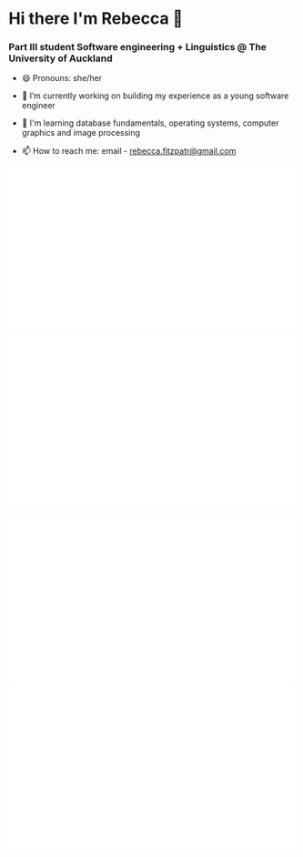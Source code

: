 # Hi there I'm Rebecca 👋
### Part III student Software engineering + Linguistics @ The University of Auckland

<!--
**rebeccafitzpatr/rebeccafitzpatr** is a ✨ _special_ ✨ repository because its `README.md` (this file) appears on your GitHub profile.

Here are some ideas to get you started:
- 👯 I’m looking to collaborate on ...
- 🤔 I’m looking for help with ...
- 💬 Ask me about ...
- ⚡ Fun fact: My birthday is on 29 Feb... only comes once every four years!
-->
- 😄 Pronouns: she/her
- 🔭 I’m currently working on building my experience as a young software engineer
- 🌱 I'm learning database fundamentals, operating systems, computer graphics and image processing


- 📫 How to reach me: email - rebecca.fitzpatr@gmail.com 



![](https://raw.githubusercontent.com/rebeccafitzpatr/github-stats/master/generated/overview.svg#gh-dark-mode-only)
![](https://raw.githubusercontent.com/rebeccafitzpatr/github-stats/master/generated/overview.svg#gh-light-mode-only)

![](https://raw.githubusercontent.com/rebeccafitzpatr/github-stats/master/generated/languages.svg#gh-dark-mode-only)
![](https://raw.githubusercontent.com/rebeccafitzpatr/github-stats/master/generated/languages.svg#gh-light-mode-only)
